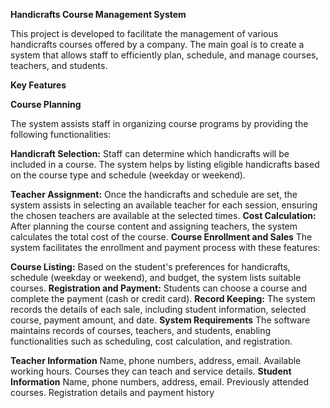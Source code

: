 **Handicrafts Course Management System**

This project is developed to facilitate the management of various handicrafts courses offered by a company. The main goal is to create a system that allows staff to efficiently plan, schedule, and manage courses, teachers, and students.

**Key Features**

**Course Planning**

The system assists staff in organizing course programs by providing the following functionalities:

**Handicraft Selection:** Staff can determine which handicrafts will be included in a course. The system helps by listing eligible handicrafts based on the course type and schedule (weekday or weekend).

**Teacher Assignment:** Once the handicrafts and schedule are set, the system assists in selecting an available teacher for each session, ensuring the chosen teachers are available at the selected times.
**Cost Calculation:** After planning the course content and assigning teachers, the system calculates the total cost of the course.
**Course Enrollment and Sales**
The system facilitates the enrollment and payment process with these features:

**Course Listing:** Based on the student's preferences for handicrafts, schedule (weekday or weekend), and budget, the system lists suitable courses.
**Registration and Payment:** Students can choose a course and complete the payment (cash or credit card).
**Record Keeping:** The system records the details of each sale, including student information, selected course, payment amount, and date.
**System Requirements**
The software maintains records of courses, teachers, and students, enabling functionalities such as scheduling, cost calculation, and registration.

**Teacher Information**
Name, phone numbers, address, email.
Available working hours.
Courses they can teach and service details.
**Student Information**
Name, phone numbers, address, email.
Previously attended courses.
Registration details and payment history
